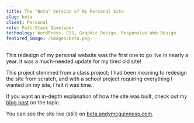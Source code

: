 ```yaml
---
title: The "Beta" Version of My Personal Site
slug: beta
client: Personal
role: Full-Stack Developer
technology: WordPress, CSS, Graphic Design, Responsive Web Design
featured_image: /images/beta.png
---
```

This redesign of my personal website was the first one to go live in nearly a year. It was a much-needed update for my tired old site!

This project stemmed from a class project; I had been meaning to redesign the site from scratch, and with a school project requiring everything I wanted on my site, I felt it was time.

If you want an in-depth explanation of how the site was built, check out my [blog post](http://beta.andymcguinness.com/redesigning-my-site-responsive-style/) on the topic.

You can see the site live (still) on [beta.andymcguinness.com](http://beta.andymcguinness.com).
